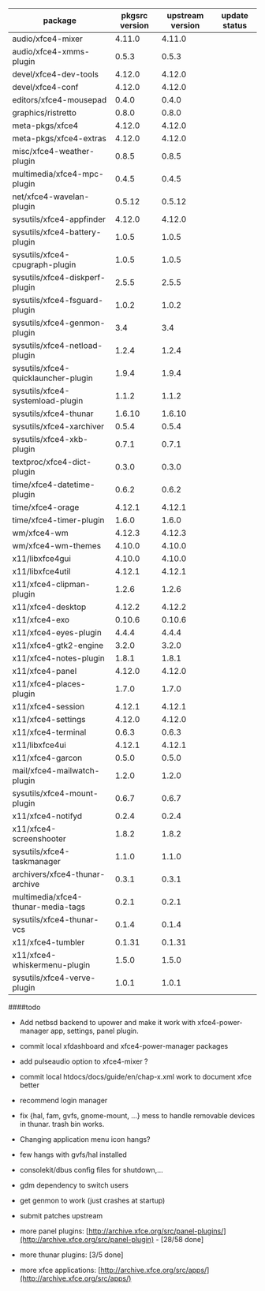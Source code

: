 package  | pkgsrc version | upstream version | update status
---------|----------------|------------------|--------------
audio/xfce4-mixer | 4.11.0| 4.11.0
audio/xfce4-xmms-plugin | 0.5.3| 0.5.3
devel/xfce4-dev-tools | 4.12.0| 4.12.0
devel/xfce4-conf | 4.12.0| 4.12.0
editors/xfce4-mousepad | 0.4.0| 0.4.0
graphics/ristretto | 0.8.0| 0.8.0
meta-pkgs/xfce4 | 4.12.0| 4.12.0
meta-pkgs/xfce4-extras | 4.12.0| 4.12.0
misc/xfce4-weather-plugin | 0.8.5| 0.8.5
multimedia/xfce4-mpc-plugin| 0.4.5| 0.4.5
net/xfce4-wavelan-plugin| 0.5.12| 0.5.12
sysutils/xfce4-appfinder| 4.12.0| 4.12.0
sysutils/xfce4-battery-plugin| 1.0.5| 1.0.5
sysutils/xfce4-cpugraph-plugin| 1.0.5| 1.0.5
sysutils/xfce4-diskperf-plugin| 2.5.5| 2.5.5
sysutils/xfce4-fsguard-plugin| 1.0.2| 1.0.2
sysutils/xfce4-genmon-plugin| 3.4| 3.4
sysutils/xfce4-netload-plugin| 1.2.4| 1.2.4
sysutils/xfce4-quicklauncher-plugin| 1.9.4| 1.9.4
sysutils/xfce4-systemload-plugin| 1.1.2| 1.1.2
sysutils/xfce4-thunar| 1.6.10| 1.6.10
sysutils/xfce4-xarchiver| 0.5.4| 0.5.4
sysutils/xfce4-xkb-plugin| 0.7.1| 0.7.1
textproc/xfce4-dict-plugin| 0.3.0| 0.3.0
time/xfce4-datetime-plugin| 0.6.2| 0.6.2
time/xfce4-orage|4.12.1|4.12.1
time/xfce4-timer-plugin|1.6.0|1.6.0
wm/xfce4-wm| 4.12.3| 4.12.3
wm/xfce4-wm-themes| 4.10.0| 4.10.0
x11/libxfce4gui| 4.10.0| 4.10.0
x11/libxfce4util| 4.12.1| 4.12.1
x11/xfce4-clipman-plugin| 1.2.6| 1.2.6
x11/xfce4-desktop| 4.12.2| 4.12.2
x11/xfce4-exo| 0.10.6| 0.10.6
x11/xfce4-eyes-plugin|4.4.4|4.4.4
x11/xfce4-gtk2-engine|3.2.0|3.2.0
x11/xfce4-notes-plugin|1.8.1|1.8.1
x11/xfce4-panel| 4.12.0| 4.12.0
x11/xfce4-places-plugin|1.7.0|1.7.0
x11/xfce4-session|4.12.1|4.12.1
x11/xfce4-settings|4.12.0|4.12.0
x11/xfce4-terminal|0.6.3|0.6.3
x11/libxfce4ui | 4.12.1| 4.12.1
x11/xfce4-garcon | 0.5.0| 0.5.0
mail/xfce4-mailwatch-plugin | 1.2.0| 1.2.0
sysutils/xfce4-mount-plugin | 0.6.7| 0.6.7
x11/xfce4-notifyd | 0.2.4| 0.2.4
x11/xfce4-screenshooter | 1.8.2 | 1.8.2 
sysutils/xfce4-taskmanager | 1.1.0| 1.1.0
archivers/xfce4-thunar-archive | 0.3.1| 0.3.1
multimedia/xfce4-thunar-media-tags | 0.2.1| 0.2.1
sysutils/xfce4-thunar-vcs | 0.1.4| 0.1.4
x11/xfce4-tumbler | 0.1.31| 0.1.31
x11/xfce4-whiskermenu-plugin | 1.5.0| 1.5.0
sysutils/xfce4-verve-plugin | 1.0.1| 1.0.1

####todo

- Add netbsd backend to upower and make it work with xfce4-power-manager app, settings, panel plugin.

- commit local xfdashboard and xfce4-power-manager packages

- add pulseaudio option to xfce4-mixer ? 

- commit local htdocs/docs/guide/en/chap-x.xml work to document xfce better

- recommend login manager 

- fix {hal, fam, gvfs, gnome-mount, ...} mess to handle removable devices in thunar. trash bin works.

- Changing application menu icon hangs?

- few hangs with gvfs/hal installed

- consolekit/dbus config files for shutdown,...

- gdm dependency to switch users

- get genmon to work (just crashes at startup)

- submit patches upstream

- more panel plugins: [http://archive.xfce.org/src/panel-plugins/](http://archive.xfce.org/src/panel-plugin) - [28/58 done]

- more thunar plugins: [3/5 done]

- more xfce applications: [http://archive.xfce.org/src/apps/](http://archive.xfce.org/src/apps/)
